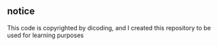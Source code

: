 ## notice
This code is copyrighted by dicoding, and I created this repository to be used for learning purposes
